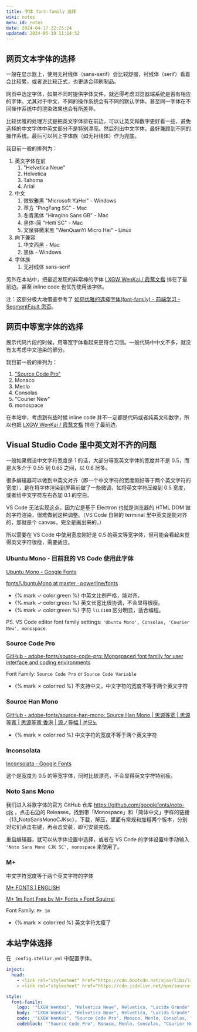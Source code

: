 ```yaml
---
title: 字体 font-family 选择
wiki: notes
menu_id: notes
date: 2024-04-17 22:25:24
updated: 2024-05-19 11:14:52
---
```

## 网页文本字体的选择

一般在显示器上，使用无衬线体（sans-serif）会比较舒服，衬线体（serif）看着会比较累，或者说比较正式，也更适合印刷制品。

网页中选定字体，如果不同时提供字体文件，就还得考虑浏览器端系统是否有相应的字体。尤其对于中文，不同的操作系统会有不同的默认字体，甚至同一字体在不同操作系统中的渲染效果也会有所差异。

比较优雅的处理方式是把英文字体排在前边，可以让英文和数字更好看一些，避免选择的中文字体中英文部分不是特别漂亮。然后列出中文字体，最好兼顾到不同的操作系统。最后可以列上字体族（如无衬线体）作为兜底。

我目前一般的排列为：

1. 英文字体在前
   1. "Helvetica Neue"
   2. Helvetica
   3. Tahoma
   4. Arial
2. 中文
   1. 微软雅黑 "Microsoft YaHei" - Windows
   2. 苹方 "PingFang SC" - Mac
   3. 冬青黑体 "Hiragino Sans GB" - Mac
   4. 黑体-简 "Heiti SC" - Mac
   5. 文泉驿微米黑 "WenQuanYi Micro Hei" - Linux
3. 向下兼容
   1. 华文西黑 - Mac
   2. 黑体 - Windows
4. 字体族
   1. 无衬线体 sans-serif

另外在本站中，把最近发现的非常棒的字体 [LXGW WenKai / 霞鹜文楷](https://github.com/lxgw/LxgwWenKai) 排在了最前边。甚至 inline code 也优先使用该字体。

注：这部分极大地借鉴参考了 [如何优雅的选择字体(font-family) - 前端学习 - SegmentFault 思否](https://segmentfault.com/a/1190000006110417)。

## 网页中等宽字体的选择

展示代码片段的时候，用等宽字体看起来更符合习惯。一般代码中中文不多，就没有太考虑中文渲染的部分。

我目前一般的排列为：

1. ["Source Code Pro"](https://github.com/adobe-fonts/source-code-pro)
2. Monaco
3. Menlo
4. Consolas
5. "Courier New"
6. monospace

在本站中，考虑到有些时候 inline code 并不一定都是代码或者纯英文和数字，所以也把 [LXGW WenKai / 霞鹜文楷](https://github.com/lxgw/LxgwWenKai) 排在了最前边。

## Visual Studio Code 里中英文对不齐的问题

一般如果假设中文字符宽度是 1 的话，大部分等宽英文字体的宽度并不是 0.5，而是大多介于 0.55 到 0.65 之间，以 0.6 居多。

很多编辑器可以做到中英文对齐（即一个中文字符的宽度刚好等于两个英文字符的宽度），是在将字体渲染到屏幕前做了一些微调，如将英文字符压缩到 0.5 宽度，或者给中文字符左右各加 0.1 的空白。

VS Code 无法实现这点，因为它是基于 Electron 也就是浏览器的 HTML DOM 做的字符渲染，很难做到这种调整。（VS Code 自带的 terminal 里中英文是能对齐的，那就是个 canvas，完全是画出来的。）

所以需要在 VS Code 中使用宽度刚好是 0.5 的英文等宽字体，但可能会看起来觉得英文字符很瘦，需要适应。

### Ubuntu Mono - 目前我的 VS Code 使用此字体

[Ubuntu Mono - Google Fonts](https://fonts.google.com/specimen/Ubuntu+Mono)

[fonts/UbuntuMono at master · powerline/fonts](https://github.com/powerline/fonts/tree/master/UbuntuMono)

- {% mark ✓ color:green %} 中英文比例严格，能对齐。
- {% mark ✓ color:green %} 英文长宽比很协调，不会显得很瘦。
- {% mark ✓ color:green %} 字符 `liLI10O` 区分明显，适合编程。

PS. VS Code editor font family settings: `'Ubuntu Mono', Consolas, 'Courier New', monospace`.

### Source Code Pro

[GitHub - adobe-fonts/source-code-pro: Monospaced font family for user interface and coding environments](https://github.com/adobe-fonts/source-code-pro)

Font Family: `Source Code Pro` or `Source Code Variable`

- {% mark ✗ color:red %} 不支持中文，中文字符的宽度不等于两个英文字符

### Source Han Mono

[GitHub - adobe-fonts/source-han-mono: Source Han Mono | 思源等宽 | 思源等寬 | 思源等寬 香港 | 源ノ等幅 | 본모노](https://github.com/adobe-fonts/source-han-mono)

- {% mark ✗ color:red %} 中文字符的宽度不等于两个英文字符

### Inconsolata

[Inconsolata - Google Fonts](https://fonts.google.com/specimen/Inconsolata)

这个是宽度为 0.5 的等宽字体，同时比较漂亮，不会显得英文字符特别瘦。

### Noto Sans Mono

我们进入谷歌字体的官方 GitHub 仓库 <https://github.com/googlefonts/noto-cjk> ，点击右边的 Releases，找到带「Monospace」和「简体中文」字样的链接（13_NotoSansMonoCJKsc），下载，解压，里面有常规和加粗两个版本，分别对它们点击右键，再点击安装，即可安装完成。

重启编辑器，就可以从字体设置中选择，或者在 VS Code 的字体设置中手动输入 `'Noto Sans Mono CJK SC', monospace` 来使用了。

### M+

中文字符宽度等于两个英文字符的字体

[M+ FONTS | ENGLISH](http://mplus-fonts.osdn.jp/about-en.html)

[M+ 1m Font Free by M+ Fonts » Font Squirrel](https://www.fontsquirrel.com/fonts/m-1m)

Font Family: `M+ 1m`

- {% mark ✗ color:red %} 英文字符太瘦了

## 本站字体选择

在 `_config.stellar.yml` 中配置字体。

``` yaml
inject:
  head:
    - <link rel="stylesheet" href="https://cdn.bootcdn.net/ajax/libs/lxgw-wenkai-web/1.330.0/style.css">
    - <link rel="stylesheet" href="https://cdn.jsdelivr.net/npm/source-code-pro@2.38.0/source-code-pro.min.css">

style:
  font-family:
    logo: '"LXGW WenKai", "Helvetica Neue", Helvetica, "Lucida Grande", Lucida, Tahoma, Arial, "Microsoft YaHei", "PingFang SC", "Hiragino Sans GB", "Heiti SC", "WenQuanYi Micro Hei", STXiHei, SimHei, sans-serif'
    body: '"LXGW WenKai", "Helvetica Neue", Helvetica, "Lucida Grande", Lucida, Tahoma, Arial, "Microsoft YaHei", "PingFang SC", "Hiragino Sans GB", "Heiti SC", "WenQuanYi Micro Hei", STXiHei, SimHei, sans-serif'
    code: '"LXGW WenKai", "Source Code Pro", Monaco, Menlo, Consolas, "Courier New", monospace'
    codeblock: '"Source Code Pro", Monaco, Menlo, Consolas, "Courier New", monospace'
```
